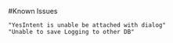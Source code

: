 #Known Issues

    "YesIntent is unable be attached with dialog"
    "Unable to save Logging to other DB"
